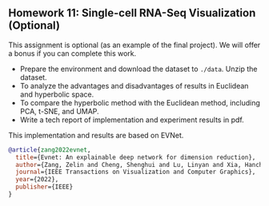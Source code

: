 ## Homework 11: Single-cell RNA-Seq Visualization (Optional)

This assignment is optional (as an example of the final project). We will offer a bonus if you can complete this work.
* Prepare the environment and download the dataset to `./data`. Unzip the dataset.
* To analyze the advantages and disadvantages of results in Euclidean and hyperbolic space.
* To compare the hyperbolic method with the Euclidean method, including PCA, t-SNE, and UMAP.
* Write a tech report of implementation and experiment results in pdf.

This implementation and results are based on EVNet.
```BibTeX
@article{zang2022evnet,
  title={Evnet: An explainable deep network for dimension reduction},
  author={Zang, Zelin and Cheng, Shenghui and Lu, Linyan and Xia, Hanchen and Li, Liangyu and Sun, Yaoting and Xu, Yongjie and Shang, Lei and Sun, Baigui and Li, Stan Z},
  journal={IEEE Transactions on Visualization and Computer Graphics},
  year={2022},
  publisher={IEEE}
}
```
